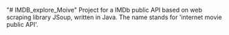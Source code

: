 "# IMDB_explore_Moive" 
Project for a IMDb public API based on web scraping library JSoup, written in Java. The name stands for 'internet movie public API'.
